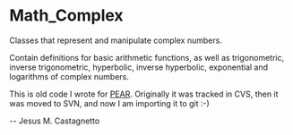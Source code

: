 Math_Complex
===========

Classes that represent and manipulate complex numbers. 

Contain definitions for basic arithmetic functions, as well as 
trigonometric, inverse trigonometric, hyperbolic, inverse 
hyperbolic, exponential and logarithms of complex numbers.

This is old code I wrote for [PEAR](http://pear.php.net). 
Originally it was tracked in CVS, then it was moved to SVN, 
and now I am importing it to git :-)

-- Jesus M. Castagnetto
